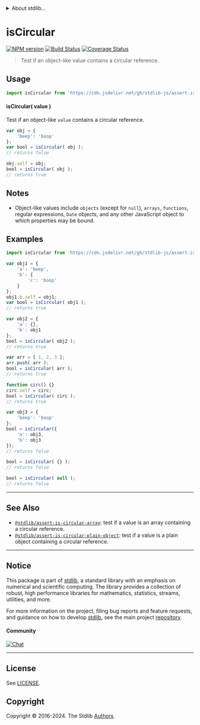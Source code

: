 <!--

@license Apache-2.0

Copyright (c) 2018 The Stdlib Authors.

Licensed under the Apache License, Version 2.0 (the "License");
you may not use this file except in compliance with the License.
You may obtain a copy of the License at

   http://www.apache.org/licenses/LICENSE-2.0

Unless required by applicable law or agreed to in writing, software
distributed under the License is distributed on an "AS IS" BASIS,
WITHOUT WARRANTIES OR CONDITIONS OF ANY KIND, either express or implied.
See the License for the specific language governing permissions and
limitations under the License.

-->


<details>
  <summary>
    About stdlib...
  </summary>
  <p>We believe in a future in which the web is a preferred environment for numerical computation. To help realize this future, we've built stdlib. stdlib is a standard library, with an emphasis on numerical and scientific computation, written in JavaScript (and C) for execution in browsers and in Node.js.</p>
  <p>The library is fully decomposable, being architected in such a way that you can swap out and mix and match APIs and functionality to cater to your exact preferences and use cases.</p>
  <p>When you use stdlib, you can be absolutely certain that you are using the most thorough, rigorous, well-written, studied, documented, tested, measured, and high-quality code out there.</p>
  <p>To join us in bringing numerical computing to the web, get started by checking us out on <a href="https://github.com/stdlib-js/stdlib">GitHub</a>, and please consider <a href="https://opencollective.com/stdlib">financially supporting stdlib</a>. We greatly appreciate your continued support!</p>
</details>

# isCircular

[![NPM version][npm-image]][npm-url] [![Build Status][test-image]][test-url] [![Coverage Status][coverage-image]][coverage-url] <!-- [![dependencies][dependencies-image]][dependencies-url] -->

> Test if an object-like value contains a circular reference.



<section class="usage">

## Usage

```javascript
import isCircular from 'https://cdn.jsdelivr.net/gh/stdlib-js/assert-is-circular@deno/mod.js';
```

#### isCircular( value )

Test if an object-like `value` contains a circular reference.

```javascript
var obj = {
    'beep': 'boop'
};
var bool = isCircular( obj );
// returns false

obj.self = obj;
bool = isCircular( obj );
// returns true
```

</section>

<!-- /.usage -->

<!-- /.usage -->

<section class="notes">

## Notes

-   Object-like values include `objects` (except for `null`), `arrays`, `functions`, regular expressions, `Date` objects, and any other JavaScript object to which properties may be bound.

</section>

<!-- /.notes -->

<section class="examples">

## Examples

<!-- eslint-disable no-empty-function -->

<!-- eslint no-undef: "error" -->

```javascript
import isCircular from 'https://cdn.jsdelivr.net/gh/stdlib-js/assert-is-circular@deno/mod.js';

var obj1 = {
    'a': 'beep',
    'b': {
        'c': 'boop'
    }
};
obj1.b.self = obj1;
var bool = isCircular( obj1 );
// returns true

var obj2 = {
    'a': {},
    'b': obj1
};
bool = isCircular( obj2 );
// returns true

var arr = [ 1, 2, 3 ];
arr.push( arr );
bool = isCircular( arr );
// returns true

function circ() {}
circ.self = circ;
bool = isCircular( circ );
// returns true

var obj3 = {
    'beep': 'boop'
};
bool = isCircular({
    'a': obj3,
    'b': obj3
});
// returns false

bool = isCircular( {} );
// returns false

bool = isCircular( null );
// returns false
```

</section>

<!-- /.examples -->

<!-- Section for related `stdlib` packages. Do not manually edit this section, as it is automatically populated. -->

<section class="related">

* * *

## See Also

-   <span class="package-name">[`@stdlib/assert-is-circular-array`][@stdlib/assert/is-circular-array]</span><span class="delimiter">: </span><span class="description">test if a value is an array containing a circular reference.</span>
-   <span class="package-name">[`@stdlib/assert-is-circular-plain-object`][@stdlib/assert/is-circular-plain-object]</span><span class="delimiter">: </span><span class="description">test if a value is a plain object containing a circular reference.</span>

</section>

<!-- /.related -->

<!-- Section for all links. Make sure to keep an empty line after the `section` element and another before the `/section` close. -->


<section class="main-repo" >

* * *

## Notice

This package is part of [stdlib][stdlib], a standard library with an emphasis on numerical and scientific computing. The library provides a collection of robust, high performance libraries for mathematics, statistics, streams, utilities, and more.

For more information on the project, filing bug reports and feature requests, and guidance on how to develop [stdlib][stdlib], see the main project [repository][stdlib].

#### Community

[![Chat][chat-image]][chat-url]

---

## License

See [LICENSE][stdlib-license].


## Copyright

Copyright &copy; 2016-2024. The Stdlib [Authors][stdlib-authors].

</section>

<!-- /.stdlib -->

<!-- Section for all links. Make sure to keep an empty line after the `section` element and another before the `/section` close. -->

<section class="links">

[npm-image]: http://img.shields.io/npm/v/@stdlib/assert-is-circular.svg
[npm-url]: https://npmjs.org/package/@stdlib/assert-is-circular

[test-image]: https://github.com/stdlib-js/assert-is-circular/actions/workflows/test.yml/badge.svg?branch=main
[test-url]: https://github.com/stdlib-js/assert-is-circular/actions/workflows/test.yml?query=branch:main

[coverage-image]: https://img.shields.io/codecov/c/github/stdlib-js/assert-is-circular/main.svg
[coverage-url]: https://codecov.io/github/stdlib-js/assert-is-circular?branch=main

<!--

[dependencies-image]: https://img.shields.io/david/stdlib-js/assert-is-circular.svg
[dependencies-url]: https://david-dm.org/stdlib-js/assert-is-circular/main

-->

[chat-image]: https://img.shields.io/gitter/room/stdlib-js/stdlib.svg
[chat-url]: https://app.gitter.im/#/room/#stdlib-js_stdlib:gitter.im

[stdlib]: https://github.com/stdlib-js/stdlib

[stdlib-authors]: https://github.com/stdlib-js/stdlib/graphs/contributors

[umd]: https://github.com/umdjs/umd
[es-module]: https://developer.mozilla.org/en-US/docs/Web/JavaScript/Guide/Modules

[deno-url]: https://github.com/stdlib-js/assert-is-circular/tree/deno
[umd-url]: https://github.com/stdlib-js/assert-is-circular/tree/umd
[esm-url]: https://github.com/stdlib-js/assert-is-circular/tree/esm
[branches-url]: https://github.com/stdlib-js/assert-is-circular/blob/main/branches.md

[stdlib-license]: https://raw.githubusercontent.com/stdlib-js/assert-is-circular/main/LICENSE

<!-- <related-links> -->

[@stdlib/assert/is-circular-array]: https://github.com/stdlib-js/assert-is-circular-array/tree/deno

[@stdlib/assert/is-circular-plain-object]: https://github.com/stdlib-js/assert-is-circular-plain-object/tree/deno

<!-- </related-links> -->

</section>

<!-- /.links -->
